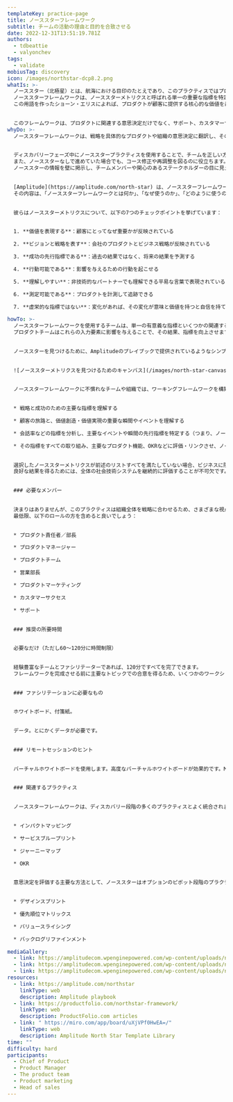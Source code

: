 ```yaml
---
templateKey: practice-page
title: ノーススターフレームワーク
subtitle: チームの活動の理由と目的を合致させる
date: 2022-12-31T13:51:19.781Z
authors:
  - tdbeattie
  - valyonchev
tags:
  - validate
mobiusTag: discovery
icon: /images/northstar-dcp8.2.png
whatIs: >-
  ノーススター（北極星）とは、航海における目印のたとえであり、このプラクティスではプロダクトやチームの共有目的（ノーススター）を設定します。
  ノーススターフレームワークは、ノーススターメトリクスと呼ばれる単一の重要な指標を特定することでプロダクトを管理するモデルです。
  この用語を作ったショーン・エリスによれば、プロダクトが顧客に提供する核心的な価値を最もよく捉える単一の指標です。

  
  このフレームワークは、プロダクトに関連する意思決定だけでなく、サポート、カスタマーサクセス、プロダクトマーケティングなど、プロダクトに連動した組織の運用面にも同様に有用です。意思決定の選択肢は、その指標への潜在的な影響に基づいて評価されます。
whyDo: >-
  ノーススターフレームワークは、戦略を具体的なプロダクトや組織の意思決定に翻訳し、その効果を戦略達成に向けて明確かつ測定可能な方法で評価するのに最適なツールです。

  
  ディスカバリーフェーズ中にノーススタープラクティスを使用することで、チームを正しい方向に導き、メンバー全員とステークホルダーとの整合性を実現できます。
  また、ノーススターなしで進めていた場合でも、コース修正や再調整を図るのに役立ちます。
  ノーススターの情報を壁に掲示し、チームメンバーや関心のあるステークホルダーの目に見えるようにすることで、焦点を維持し、チームをその方向に導くことができます。

  
  [Amplitude](https://amplitude.com/north-star) は、ノーススターフレームワークに関する優れたプレイブックを無料で公開しているデジタルアナリティクス企業です。
  その内容は、「ノーススターフレームワークとは何か」、「なぜ使うのか」、「どのように使うのか」を解説しています。（以下の「私たちが愛するリンク」をご覧ください）

  
  彼らはノーススターメトリクスについて、以下の7つのチェックポイントを挙げています：

  
  1. **価値を表現する**：顧客にとってなぜ重要かが反映されている

  2. **ビジョンと戦略を表す**：会社のプロダクトとビジネス戦略が反映されている

  3. **成功の先行指標である**：過去の結果ではなく、将来の結果を予測する

  4. **行動可能である**：影響を与えるための行動を起こせる

  5. **理解しやすい**：非技術的なパートナーでも理解できる平易な言葉で表現されている

  6. **測定可能である**：プロダクトを計測して追跡できる

  7. **虚栄的な指標ではない**：変化があれば、その変化が意味と価値を持つと自信を持てる。チームの自己満足に過ぎず、長期的な成功を予測しないものではない

howTo: >-
  ノーススターフレームワークを使用するチームは、単一の有意義な指標といくつかの関連する入力要素を特定します。
  プロダクトチームはこれらの入力要素に影響を与えることで、その結果、指標を向上させます。ノーススターは持続的な成長の先行指標であり、プロダクトとビジネス全体をつなぐ役割を果たします。

  
  ノーススターを見つけるために、Amplitudeのプレイブックで提供されているようなシンプルなキャンバスを使用します：

  
  ![ノーススターメトリクスを見つけるためのキャンバス](/images/north-star-canvas.png "Amplitudeのノーススタープレイブック")

  
  ノーススターフレームワークに不慣れなチームや組織では、ワーキングフレームワークを構築するために、以下のトピックを検討すると良いでしょう：

  
  * 戦略と成功のための主要な指標を理解する

  * 顧客の旅路と、価値創造・価値実現の重要な瞬間やイベントを理解する

  * 会話率などの指標を分析し、主要なイベントや瞬間の先行指標を特定する（つまり、ノーススターメトリクスを特定する）

  * その指標をすべての取り組み、主要なプロダクト機能、OKRなどに評価・リンクさせ、ノーススターフレームワークを構築する

  
  選択したノーススターメトリクスが前述のリストすべてを満たしていない場合、ビジネスに限定的な影響しか与えず、貴重な時間や努力、資源を浪費するリスクが高まります。
  良好な結果を得るためには、全体の社会技術システムを継続的に評価することが不可欠です。

  
  ### 必要なメンバー

  
  決まりはありませんが、このプラクティスは組織全体を戦略に合わせるため、さまざまな視点が必要です。
  最低限、以下のロールの方を含めると良いでしょう：

  
  * プロダクト責任者／部長

  * プロダクトマネージャー

  * プロダクトチーム

  * 営業部長

  * プロダクトマーケティング

  * カスタマーサクセス

  * サポート

  
  ### 推奨の所要時間

  
  必要なだけ（ただし60〜120分に時間制限）

  
  経験豊富なチームとファシリテーターであれば、120分ですべてを完了できます。
  フレームワークを完成させる前に主要なトピックでの合意を得るため、いくつかのワークショップが必要かもしれません。

  
  ### ファシリテーションに必要なもの

  
  ホワイトボード、付箋紙。

  
  データ。とにかくデータが必要です。

  
  ### リモートセッションのヒント

  
  バーチャルホワイトボードを使用します。高度なバーチャルホワイトボードが効果的です。Miroはおすすめのツールの１つです。

  
  ### 関連するプラクティス

  
  ノーススターフレームワークは、ディスカバリー段階の多くのプラクティスとよく統合されます：

  
  * インパクトマッピング

  * サービスブループリント

  * ジャーニーマップ

  * OKR

  
  意思決定を評価する主要な方法として、ノーススターはオプションのピボット段階のプラクティスとも効果的に統合できます：

  
  * デザインスプリント

  * 優先順位マトリックス

  * バリュースライシング

  * バックログリファインメント

mediaGallery:
  - link: https://amplitudecom.wpenginepowered.com/wp-content/uploads/north_star_worksheet_-_spotify_-_shadow-1-1024x798.png
  - link: https://amplitudecom.wpenginepowered.com/wp-content/uploads/north-star_worksheet-1-1024x797.jpg
  - link: https://amplitudecom.wpenginepowered.com/wp-content/uploads/north-star-example-burger-king-amplitude-product-strategy.png
resources:
  - link: https://amplitude.com/northstar
    linkType: web
    description: Amplitude playbook
  - link: https://productfolio.com/northstar-framework/
    linkType: web
    description: ProductFolio.com articles
  - link: " https://miro.com/app/board/uXjVPf0HwEA=/"
    linkType: web
    description: Amplitude North Star Template Library
time: ""
difficulty: hard
participants:
  - Chief of Product
  - Product Manager
  - The product team
  - Product marketing
  - Head of sales
---
```

